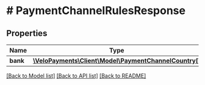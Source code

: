 # # PaymentChannelRulesResponse

## Properties

Name | Type | Description | Notes
------------ | ------------- | ------------- | -------------
**bank** | [**\VeloPayments\Client\Model\PaymentChannelCountry[]**](PaymentChannelCountry.md) |  | [optional] 

[[Back to Model list]](../../README.md#documentation-for-models) [[Back to API list]](../../README.md#documentation-for-api-endpoints) [[Back to README]](../../README.md)


